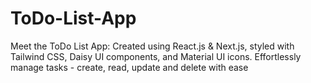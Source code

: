 # ToDo-List-App
Meet the ToDo List App: Created using React.js &amp; Next.js, styled with Tailwind CSS, Daisy UI components, and Material UI icons. Effortlessly manage tasks - create, read, update and delete with ease
